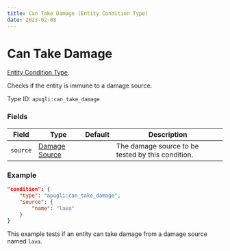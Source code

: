 ```yaml
---
title: Can Take Damage (Entity Condition Type)
date: 2023-02-08
---
```


# Can Take Damage

[Entity Condition Type](../entity_condition_types.md).

Checks if the entity is immune to a damage source.

Type ID: `apugli:can_take_damage`

### Fields

Field  | Type | Default | Description
-------|------|---------|-------------
`source` | [Damage Source](https://origins.readthedocs.io/en/latest/types/data_types/damage_source/) | | The damage source to be tested by this condition.

### Example
```json
"condition": {
    "type": "apugli:can_take_damage",
    "source": {
        "name": "lava"
    }
}
```
This example tests if an entity can take damage from a damage source named `lava`.
